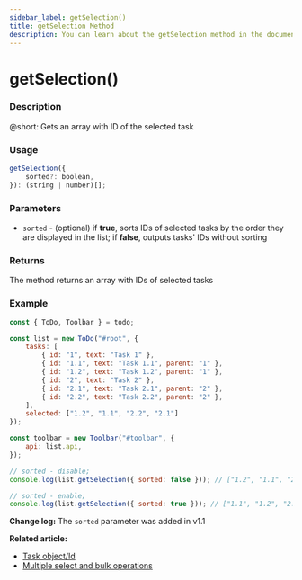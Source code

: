 ```yaml
---
sidebar_label: getSelection()
title: getSelection Method
description: You can learn about the getSelection method in the documentation of the DHTMLX JavaScript To Do List library. Browse developer guides and API reference, try out code examples and live demos, and download a free 30-day evaluation version of DHTMLX To Do List.
---
```


# getSelection()

### Description

@short: Gets an array with ID of the selected task

### Usage

~~~js
getSelection({
    sorted?: boolean,
}): (string | number)[];
~~~

### Parameters

- `sorted` - (optional) if **true**, sorts IDs of selected tasks by the order they are displayed in the list; if **false**, outputs tasks' IDs without sorting

### Returns

The method returns an array with IDs of selected tasks

### Example

~~~js {20,23}
const { ToDo, Toolbar } = todo;

const list = new ToDo("#root", {
	tasks: [
        { id: "1", text: "Task 1" },
		{ id: "1.1", text: "Task 1.1", parent: "1" },
		{ id: "1.2", text: "Task 1.2", parent: "1" },
        { id: "2", text: "Task 2" },
		{ id: "2.1", text: "Task 2.1", parent: "2" },
		{ id: "2.2", text: "Task 2.2", parent: "2" },
    ],
    selected: ["1.2", "1.1", "2.2", "2.1"]
});

const toolbar = new Toolbar("#toolbar", {
	api: list.api,
});

// sorted - disable;
console.log(list.getSelection({ sorted: false })); // ["1.2", "1.1", "2.2", "2.1"]

// sorted - enable;
console.log(list.getSelection({ sorted: true })); // ["1.1", "1.2", "2.1", "2.2"]
~~~

**Change log:** The `sorted` parameter was added in v1.1

**Related article:** 
- [Task object/Id](guides/task_object.md)
- [Multiple select and bulk operations](guides/multiselection.md)